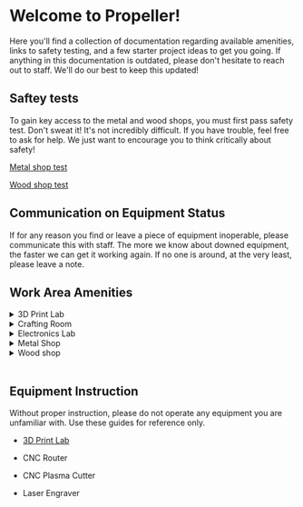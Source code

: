 # Welcome to Propeller!
Here you'll find a collection of documentation regarding available amenities, links to safety testing, and a few starter project ideas to get you going. If anything in this documentation is outdated, please don't hesitate to reach out to staff. We'll do our best to keep this updated!

## Saftey tests
To gain key access to the metal and wood shops, you must first pass safety test. Don't sweat it! It's not incredibly difficult. If you have trouble, feel free to ask for help. We just want to encourage you to think critically about safety!

[Metal shop test](https://forms.gle/etCHob8nKZrBDEWa9)

[Wood shop test](https://forms.gle/EbjPHTBsTJzL42978)

## Communication on Equipment Status
If for any reason you find or leave a piece of equipment inoperable, please communicate this with staff. The more we know about downed equipment, the faster we can get it working again. If no one is around, at the very least, please leave a note.

## Work Area Amenities
<details>
<summary>
3D Print Lab
</summary>
  <ul>
  <li>Printers </li>
    <ul>
    <li>Bambu P1S and X1C</li>
    <li>Ender Max</li>
    <li>Ender 3 (v1/v2)</li>
    </ul>
  <li><a href="./3d-print-lab">Getting Started</a></li>
  </ul>
</details>

<details>
<summary>Crafting Room</summary>
  <ul>
  <li>CO² laser engraver</li>
  <li>Cricut (vinyl cutter)</li>
  <li>Sewing machines</li>
  <li>Laminator</li>
  <li>Paper cutter</li>
  <li>Drafting table</li>
  </ul>
</details>

<details>
<summary>
Electronics Lab
</summary>

Our electronics lab doesn't get much use, so the equipment is not prioritized. You won't find the latest and greatest, but we have some tools to get by.
<ul>
<li>Oscilliscope</li>
<li>Signal generator</li>
<li>Hand soldering stations</li> 
<li>Hobby electronics kits (breadboards, sensor kits, etc)</li> 
<li>Hand tools (Dupont and JST crimpers, strippers, wire cutters, etc.)</li> 
<li>Heat guns (Heat shrink tubing)</li> 
</ul>
</details>

<details>
<summary>
Metal Shop
</summary>
<ul>   
<li>MIG welders</li>
<li>Band saws</li>
<li>Drill press</li>
<li>Bridgeport mill</li>
<li>Lathe</li>
<li>4' x 4' CNC plasma cutter</li>
</ul>
</details>

<details>
<summary>
Wood shop
</summary>
<ul>  
<li>Bosch Router Table RA1181</li>
<li>DeWalt 12” Double Bevel Sliding Arm Compound Miter Saw DWS779</li>
<li>Dewalt cordless drills and drivers</li>
<li>4' x 4' Forest CNC Router</li>
<li>Grizzly 8” Jointer Model G1018</li>
<li>Powermatic BandSaw Model 141</li>
<li>SawStop Table Saw 1.75 HP</li>
<li>Wahuda 13” Benchtop Planer Model 60100PC-WHD</li>
<li>Craftsman 16 inch variable speed Scroll Saw Model 137.216010</li>
<li>WEN Pen Lathe Variable Speed 8 inch swing Model  LA3421</li>
<li>Fisch Multi Sander</li>
<li>Rockwell 32 “Drill Press</li>
<li>Bosch Radial Sander</li>
<li>Pierce Nail Gun</li>
<li>Bauer Jigsaw</li>
</ul>
</details>
<br>

## Equipment Instruction
Without proper instruction, please do not operate any equipment you are unfamiliar with.  Use these guides for reference only.
- [3D Print Lab](./3d-print-lab)

- CNC Router

- CNC Plasma Cutter

- Laser Engraver
